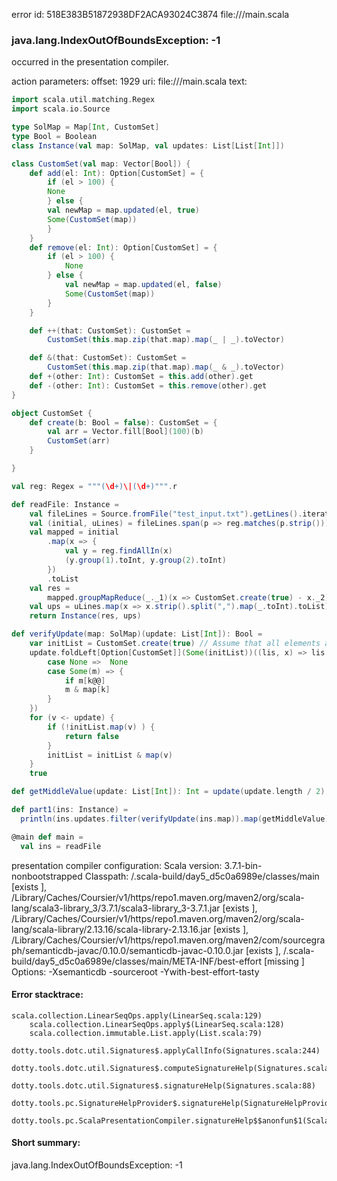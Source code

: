 error id: 518E383B51872938DF2ACA93024C3874
file://<WORKSPACE>/main.scala
### java.lang.IndexOutOfBoundsException: -1

occurred in the presentation compiler.



action parameters:
offset: 1929
uri: file://<WORKSPACE>/main.scala
text:
```scala
import scala.util.matching.Regex
import scala.io.Source

type SolMap = Map[Int, CustomSet]
type Bool = Boolean
class Instance(val map: SolMap, val updates: List[List[Int]])

class CustomSet(val map: Vector[Bool]) {
    def add(el: Int): Option[CustomSet] = {
        if (el > 100) {
        None
        } else {
        val newMap = map.updated(el, true)
        Some(CustomSet(map))
        }
    }
    def remove(el: Int): Option[CustomSet] = {
        if (el > 100) {
            None
        } else {
            val newMap = map.updated(el, false)
            Some(CustomSet(map))
        }
    }

    def ++(that: CustomSet): CustomSet =
        CustomSet(this.map.zip(that.map).map(_ | _).toVector)

    def &(that: CustomSet): CustomSet =
        CustomSet(this.map.zip(that.map).map(_ & _).toVector)
    def +(other: Int): CustomSet = this.add(other).get
    def -(other: Int): CustomSet = this.remove(other).get
}

object CustomSet {
    def create(b: Bool = false): CustomSet = {
        val arr = Vector.fill[Bool](100)(b)
        CustomSet(arr)
    }

}

val reg: Regex = """(\d+)\|(\d+)""".r

def readFile: Instance =
    val fileLines = Source.fromFile("test_input.txt").getLines().iterator
    val (initial, uLines) = fileLines.span(p => reg.matches(p.strip()))
    val mapped = initial
        .map(x => {
            val y = reg.findAllIn(x)
            (y.group(1).toInt, y.group(2).toInt)
        })
        .toList
    val res =
        mapped.groupMapReduce(_._1)(x => CustomSet.create(true) - x._2)(_ ++ _)
    val ups = uLines.map(x => x.strip().split(",").map(_.toInt).toList).toList
    return Instance(res, ups)

def verifyUpdate(map: SolMap)(update: List[Int]): Bool =
    var initList = CustomSet.create(true) // Assume that all elements are allowed
    update.foldLeft[Option[CustomSet]](Some(initList))((lis, x) => lis.match{
        case None =>  None
        case Some(m) => {
            if m[k@@]
            m & map[k]
        }
    })
    for (v <- update) {
        if (!initList.map(v) ) {
            return false
        }
        initList = initList & map(v)
    }
    true

def getMiddleValue(update: List[Int]): Int = update(update.length / 2)

def part1(ins: Instance) =
  println(ins.updates.filter(verifyUpdate(ins.map)).map(getMiddleValue))

@main def main =
  val ins = readFile

```


presentation compiler configuration:
Scala version: 3.7.1-bin-nonbootstrapped
Classpath:
<WORKSPACE>/.scala-build/day5_d5c0a6989e/classes/main [exists ], <HOME>/Library/Caches/Coursier/v1/https/repo1.maven.org/maven2/org/scala-lang/scala3-library_3/3.7.1/scala3-library_3-3.7.1.jar [exists ], <HOME>/Library/Caches/Coursier/v1/https/repo1.maven.org/maven2/org/scala-lang/scala-library/2.13.16/scala-library-2.13.16.jar [exists ], <HOME>/Library/Caches/Coursier/v1/https/repo1.maven.org/maven2/com/sourcegraph/semanticdb-javac/0.10.0/semanticdb-javac-0.10.0.jar [exists ], <WORKSPACE>/.scala-build/day5_d5c0a6989e/classes/main/META-INF/best-effort [missing ]
Options:
-Xsemanticdb -sourceroot <WORKSPACE> -Ywith-best-effort-tasty




#### Error stacktrace:

```
scala.collection.LinearSeqOps.apply(LinearSeq.scala:129)
	scala.collection.LinearSeqOps.apply$(LinearSeq.scala:128)
	scala.collection.immutable.List.apply(List.scala:79)
	dotty.tools.dotc.util.Signatures$.applyCallInfo(Signatures.scala:244)
	dotty.tools.dotc.util.Signatures$.computeSignatureHelp(Signatures.scala:104)
	dotty.tools.dotc.util.Signatures$.signatureHelp(Signatures.scala:88)
	dotty.tools.pc.SignatureHelpProvider$.signatureHelp(SignatureHelpProvider.scala:46)
	dotty.tools.pc.ScalaPresentationCompiler.signatureHelp$$anonfun$1(ScalaPresentationCompiler.scala:479)
```
#### Short summary: 

java.lang.IndexOutOfBoundsException: -1